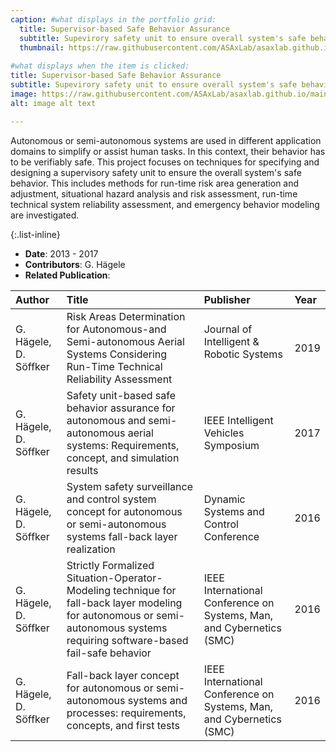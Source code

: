 ```yaml
---
caption: #what displays in the portfolio grid:
  title: Supervisor-based Safe Behavior Assurance
  subtitle: Supevirory safety unit to ensure overall system's safe behavior
  thumbnail: https://raw.githubusercontent.com/ASAxLab/asaxlab.github.io/main/assets/img/portfolio/monisafe1.jpg
  
#what displays when the item is clicked:
title: Supervisor-based Safe Behavior Assurance
subtitle: Supevirory safety unit to ensure overall system's safe behavior
image: https://raw.githubusercontent.com/ASAxLab/asaxlab.github.io/main/assets/img/portfolio/monisafe1.jpg
alt: image alt text

---
```

Autonomous or semi-autonomous systems are used in different application domains to simplify or assist human tasks. 
In this context, their behavior has to be verifiably safe. This project focuses on techniques for specifying and designing a supervisory safety unit to ensure the overall system's safe behavior. 
This includes methods for run-time risk area generation and adjustment, situational hazard analysis and risk assessment, run-time technical system reliability assessment, and emergency behavior modeling are investigated. 

{:.list-inline} 
- **Date**: 2013 - 2017
- **Contributors**: G. H&auml;gele
- **Related Publication**:

| Author									| Title				| Publisher     |     Year	|
| :---										| :---				| :---	        | :---		|
| G. H&auml;gele, D. S&ouml;ffker	&nbsp;	| Risk Areas Determination for Autonomous-and Semi-autonomous Aerial Systems Considering Run-Time Technical Reliability Assessment &nbsp;	|	Journal of Intelligent & Robotic Systems  &nbsp;	|	2019		|
| G. H&auml;gele, D. S&ouml;ffker	&nbsp;	| Safety unit-based safe behavior assurance for autonomous and semi-autonomous aerial systems: Requirements, concept, and simulation results &nbsp;	|	IEEE Intelligent Vehicles Symposium  &nbsp;	|	2017		|
| G. H&auml;gele, D. S&ouml;ffker	&nbsp;	| System safety surveillance and control system concept for autonomous or semi-autonomous systems fall-back layer realization &nbsp;	|	Dynamic Systems and Control Conference  &nbsp;	|	2016		|
| G. H&auml;gele, D. S&ouml;ffker	&nbsp;	| Strictly Formalized Situation-Operator-Modeling technique for fall-back layer modeling for autonomous or semi-autonomous systems requiring software-based fail-safe behavior &nbsp;	|	IEEE International Conference on Systems, Man, and Cybernetics (SMC)  &nbsp;	|	2016		|
| G. H&auml;gele, D. S&ouml;ffker	&nbsp;	| Fall-back layer concept for autonomous or semi-autonomous systems and processes: requirements, concepts, and first tests &nbsp;	|	IEEE International Conference on Systems, Man, and Cybernetics (SMC)  &nbsp;	|	2016		|